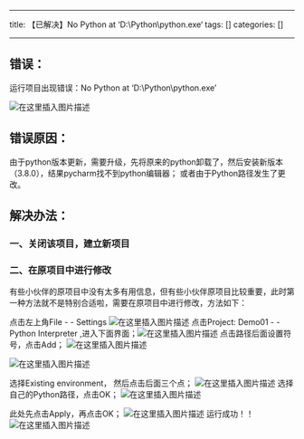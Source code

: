 
--- 
title:  【已解决】No Python at ‘D:\Python\python.exe‘ 
tags: []
categories: [] 

---
## 错误：

运行项目出现错误：No Python at ‘D:\Python\python.exe’

<img src="https://img-blog.csdnimg.cn/da01d8b7ccbe49098d89e69d3aed076e.png?x-oss-process=image/watermark,type_d3F5LXplbmhlaQ,shadow_50,text_Q1NETiBA5L-X5Lq6TGF5bWFu,size_20,color_FFFFFF,t_70,g_se,x_16" alt="在这里插入图片描述">

## 错误原因：

由于python版本更新，需要升级，先将原来的python卸载了，然后安装新版本（3.8.0），结果pycharm找不到python编辑器； 或者由于Python路径发生了更改。

## 解决办法：

### 一、关闭该项目，建立新项目

### 二、在原项目中进行修改

有些小伙伴的原项目中没有太多有用信息，但有些小伙伴原项目比较重要，此时第一种方法就不是特别合适啦，需要在原项目中进行修改，方法如下：

点击左上角File - - Settings <img src="https://img-blog.csdnimg.cn/ecedacc3972545c7b1ec9fc460278127.png?x-oss-process=image/watermark,type_d3F5LXplbmhlaQ,shadow_50,text_Q1NETiBA5L-X5Lq6TGF5bWFu,size_18,color_FFFFFF,t_70,g_se,x_16" alt="在这里插入图片描述"> 点击Project: Demo01 - - Python Interpreter ,进入下面界面；<img src="https://img-blog.csdnimg.cn/229321abcda14098afcd721b2e625839.png?x-oss-process=image/watermark,type_d3F5LXplbmhlaQ,shadow_50,text_Q1NETiBA5L-X5Lq6TGF5bWFu,size_20,color_FFFFFF,t_70,g_se,x_16" alt="在这里插入图片描述"> 点击路径后面设置符号，点击Add； <img src="https://img-blog.csdnimg.cn/cfe4fbd8c9614eaa863f4fce6eab10ad.png?x-oss-process=image/watermark,type_d3F5LXplbmhlaQ,shadow_50,text_Q1NETiBA5L-X5Lq6TGF5bWFu,size_20,color_FFFFFF,t_70,g_se,x_16" alt="在这里插入图片描述">

<img src="https://img-blog.csdnimg.cn/1884950d277945da815af5fa9cda2c7a.png?x-oss-process=image/watermark,type_d3F5LXplbmhlaQ,shadow_50,text_Q1NETiBA5L-X5Lq6TGF5bWFu,size_20,color_FFFFFF,t_70,g_se,x_16" alt="在这里插入图片描述">

选择Existing environment， 然后点击后面三个点； <img src="https://img-blog.csdnimg.cn/221ab2bde6d8482b9ff7743df2297e48.png?x-oss-process=image/watermark,type_d3F5LXplbmhlaQ,shadow_50,text_Q1NETiBA5L-X5Lq6TGF5bWFu,size_20,color_FFFFFF,t_70,g_se,x_16" alt="在这里插入图片描述"> 选择自己的Python路径，点击OK； <img src="https://img-blog.csdnimg.cn/00608b92f15f434bbafd477dca01b746.png?x-oss-process=image/watermark,type_d3F5LXplbmhlaQ,shadow_50,text_Q1NETiBA5L-X5Lq6TGF5bWFu,size_16,color_FFFFFF,t_70,g_se,x_16" alt="在这里插入图片描述">

此处先点击Apply，再点击OK； <img src="https://img-blog.csdnimg.cn/91d8192862934f77a797b9f0c9e56ee2.png?x-oss-process=image/watermark,type_d3F5LXplbmhlaQ,shadow_50,text_Q1NETiBA5L-X5Lq6TGF5bWFu,size_20,color_FFFFFF,t_70,g_se,x_16" alt="在这里插入图片描述"> 运行成功！！ <img src="https://img-blog.csdnimg.cn/2238ca318bf545688fbb012c36dacb22.png?x-oss-process=image/watermark,type_d3F5LXplbmhlaQ,shadow_50,text_Q1NETiBA5L-X5Lq6TGF5bWFu,size_20,color_FFFFFF,t_70,g_se,x_16" alt="在这里插入图片描述">
